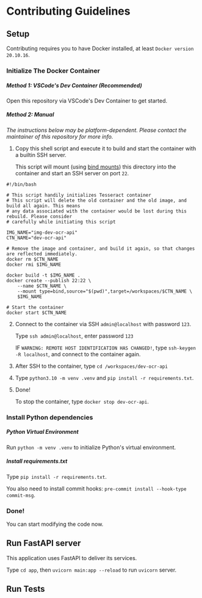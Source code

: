 # Contributing Guidelines

## Setup

Contributing requires you to have Docker installed, at least `Docker version 20.10.16`.

### Initialize The Docker Container

##### Method 1: VSCode's Dev Container (Recommended)

Open this repository via VSCode's Dev Container to get started.

##### Method 2: Manual

*The instructions below may be platform-dependent. Please contact the maintainer of this repository for more info.*

1. Copy this shell script and execute it to build and start the container with a builtin SSH server. 

    This script will mount (using [bind mounts](https://docs.docker.com/storage/bind-mounts/)) this directory into the container and start an SSH server on port `22`.
```
#!/bin/bash

# This script handily initializes Tesseract container
# This script will delete the old container and the old image, and build all again. This means
# any data associated with the container would be lost during this rebuild. Please consider
# carefully while initiating this script

IMG_NAME="img-dev-ocr-api"
CTN_NAME="dev-ocr-api"

# Remove the image and container, and build it again, so that changes are reflected immediately.
docker rm $CTN_NAME
docker rmi $IMG_NAME

docker build -t $IMG_NAME .
docker create --publish 22:22 \
    --name $CTN_NAME \
    --mount type=bind,source="$(pwd)",target=/workspaces/$CTN_NAME \
    $IMG_NAME

# Start the container
docker start $CTN_NAME
```
2. Connect to the container via SSH `admin@localhost` with password `123`.
   
   Type `ssh admin@localhost`, enter password `123`
   
   IF `WARNING: REMOTE HOST IDENTIFICATION HAS CHANGED!`, type `ssh-keygen -R localhost`, and connect to the container again.
3. After SSH to the container, type `cd /workspaces/dev-ocr-api`
4. Type `python3.10 -m venv .venv` and `pip install -r requirements.txt`.
5. Done!

    To stop the container, type `docker stop dev-ocr-api`.

### Install Python dependencies

##### Python Virtual Environment

Run `python -m venv .venv` to initialize Python's virtual environment.

##### Install requirements.txt

Type `pip install -r requirements.txt`.

You also need to install commit hooks: `pre-commit install --hook-type commit-msg`.

### Done!

You can start modifying the code now.

## Run FastAPI server

This application uses FastAPI to deliver its services.

Type `cd app`, then `uvicorn main:app --reload` to run `uvicorn` server.

## Run Tests